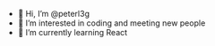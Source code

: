 - 👋 Hi, I’m @peterl3g
- 👀 I’m interested in coding and meeting new people
- 🌱 I’m currently learning React

<!---
peterl3g/peterl3g is a ✨ special ✨ repository because its `README.md` (this file) appears on your GitHub profile.
You can click the Preview link to take a look at your changes.
--->
